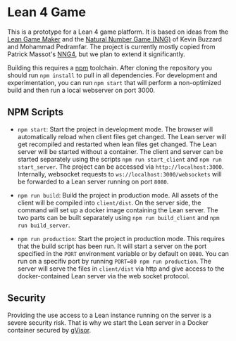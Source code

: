 # Lean 4 Game

This is a prototype for a Lean 4 game platform. It is based on ideas from the [Lean Game Maker](https://github.com/mpedramfar/Lean-game-maker) and the [Natural Number Game
(NNG)](https://www.ma.imperial.ac.uk/~buzzard/xena/natural_number_game/)
of Kevin Buzzard and Mohammad Pedramfar. 
The project is currently mostly copied from Patrick Massot's [NNG4](https://github.com/PatrickMassot/NNG4), but we plan to extend it significantly.

Building this requires a [npm](https://www.npmjs.com/) toolchain. After cloning the repository you should run
`npm install` to pull in all dependencies. For development and experimentation, you can run `npm start` that will perform a non-optimized build and then run a local webserver on port 3000.


## NPM Scripts

* `npm start`: Start the project in development mode. The browser will automatically reload when client files get changed. The Lean server will get recompiled and restarted when lean files get changed. The Lean server will be started without a container. The client and server can be started separately using the scripts `npm run start_client` and `npm run start_server`. The project can be accessed via `http://localhost:3000`.
Internally, websocket requests to `ws://localhost:3000/websockets` will be forwarded to a Lean server running on port `8080`.

* `npm run build`: Build the project in production mode. All assets of the client will be compiled into `client/dist`.
On the server side, the command will set up a docker image containing the Lean server. The two parts can be built separately using `npm run build_client` and `npm run build_server`.

* `npm run production`: Start the project in production mode. This requires that the build script has been run. It will start a server on the port specified in the `PORT` environment variable or by default on `8080`. You can run on a specifiv port by running `PORT=80 npm run production`. The server will serve the files in `client/dist` via http and give access to the docker-contained Lean server via the web socket protocol.


## Security

Providing the use access to a Lean instance running on the server is a severe security risk. That is why we start the Lean server in a Docker container
secured by [gVisor](https://gvisor.dev/).